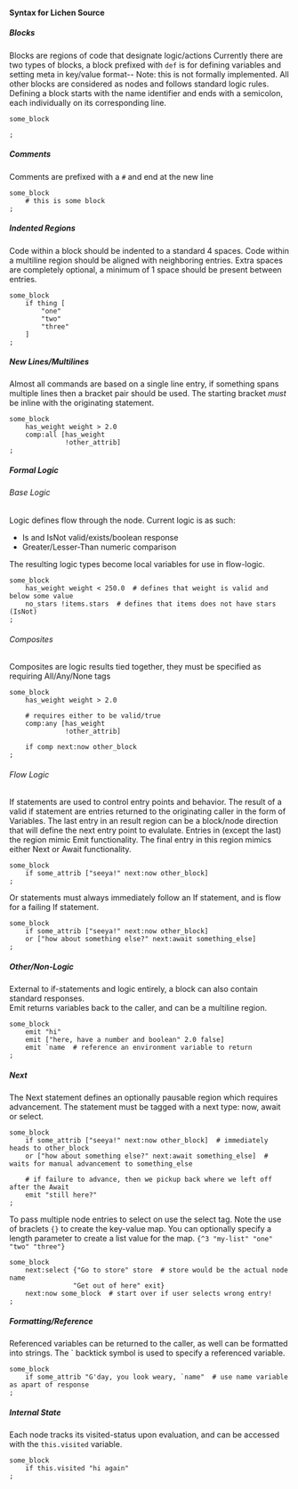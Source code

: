 #### Syntax for Lichen Source

##### Blocks

Blocks are regions of code that designate logic/actions
Currently there are two types of blocks, a block prefixed with ```def``` is for defining variables and setting meta in key/value format-- Note: this is not formally implemented. All other blocks are considered as nodes and follows standard logic rules.
Defining a block starts with the name identifier and ends with a semicolon, each individually on its corresponding line.

```
some_block

;
```

##### Comments

Comments are prefixed with a ```#``` and end at the new line

```
some_block
    # this is some block
;
```

##### Indented Regions

Code within a block should be indented to a standard 4 spaces. Code within a multiline region should be aligned with neighboring entries. Extra spaces are completely optional, a minimum of 1 space should be present between entries.

```
some_block
    if thing [
        "one"
        "two"
        "three"
    ]
;
```

##### New Lines/Multilines

Almost all commands are based on a single line entry, if something spans multiple lines then a bracket pair should be used. The starting bracket *must* be inline with the originating statement.

```
some_block
    has_weight weight > 2.0
    comp:all [has_weight
              !other_attrib]
;
```

##### Formal Logic

###### Base Logic

Logic defines flow through the node. Current logic is as such:
- Is and IsNot valid/exists/boolean response
- Greater/Lesser-Than numeric comparison

The resulting logic types become local variables for use in flow-logic.

```
some_block
    has_weight weight < 250.0  # defines that weight is valid and below some value
    no_stars !items.stars  # defines that items does not have stars (IsNot)
;
```

###### Composites

Composites are logic results tied together, they must be specified as requiring All/Any/None tags

```
some_block
    has_weight weight > 2.0

    # requires either to be valid/true
    comp:any [has_weight
              !other_attrib]

    if comp next:now other_block
;
```

###### Flow Logic

If statements are used to control entry points and behavior. The result of a valid if statement are entries returned to the originating caller in the form of Variables. The last entry in an result region can be a block/node direction that will define the next entry point to evalulate. Entries in (except the last) the region mimic Emit functionality. The final entry in this region mimics either Next or Await functionality.

```
some_block
    if some_attrib ["seeya!" next:now other_block]
;
```

Or statements must always immediately follow an If statement, and is flow for a failing If statement.

```
some_block
    if some_attrib ["seeya!" next:now other_block]
    or ["how about something else?" next:await something_else]
;
```

##### Other/Non-Logic

External to if-statements and logic entirely, a block can also contain standard responses.  
Emit returns variables back to the caller, and can be a multiline region.

```
some_block
    emit "hi"
    emit ["here, have a number and boolean" 2.0 false]
    emit `name  # reference an environment variable to return
;
```

##### Next

The Next statement defines an optionally pausable region which requires advancement. The statement must be tagged with a next type: now, await or select.

```
some_block
    if some_attrib ["seeya!" next:now other_block]  # immediately heads to other_block
    or ["how about something else?" next:await something_else]  # waits for manual advancement to something_else

    # if failure to advance, then we pickup back where we left off after the Await
    emit "still here?"
;
```

To pass multiple node entries to select on use the select tag. Note the use of braclets ```{}``` to create the key-value map. You can optionally specify a length parameter to create a list value for the map. ```{^3 "my-list" "one" "two" "three"}```

```
some_block
    next:select {"Go to store" store  # store would be the actual node name
                "Get out of here" exit}
    next:now some_block  # start over if user selects wrong entry!
;
```    

##### Formatting/Reference

Referenced variables can be returned to the caller, as well can be formatted into strings. The ` backtick symbol is used to specify a referenced variable.

```
some_block
    if some_attrib "G'day, you look weary, `name"  # use name variable as apart of response
;
```

##### Internal State

Each node tracks its visited-status upon evaluation, and can be accessed with the ```this.visited``` variable.

```
some_block
    if this.visited "hi again"
;
```
